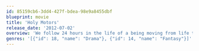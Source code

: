 ```yaml
---
id: 85159cb6-3dd4-427f-bdea-98e9a8455dbf
blueprint: movie
title: 'Holy Motors'
release_date: '2012-07-02'
overview: 'We follow 24 hours in the life of a being moving from life to life like a cold and solitary assassin moving from hit to hit. In each of these interwoven lives, the being possesses an entirely distinct identity: sometimes a man, sometimes a woman, sometimes youthful, sometimes old. By turns murderer, beggar, company chairman, monstrous creature, worker, family man.'
genres: '[{"id": 18, "name": "Drama"}, {"id": 14, "name": "Fantasy"}]'
---
```

